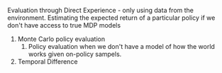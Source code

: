 Evaluation through Direct Experience - only using data from the environment.
Estimating the expected return of a particular policy if we don't have access to true MDP models
1. Monte Carlo policy evaluation
	1. Policy evaluation when we don't have a model of how the world works given on-policy sampels.
2. Temporal Difference



